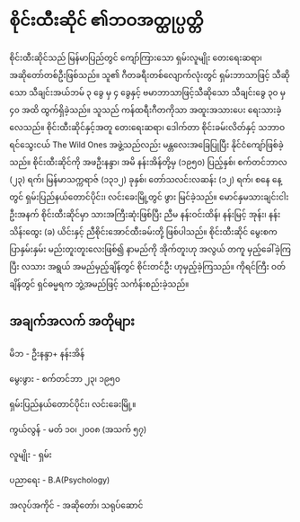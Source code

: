 # စိုင်းထီးဆိုင် ၏ဘဝအတ္ထုပ္ပတ္တိ

စိုင်းထီးဆိုင်သည် မြန်မာပြည်တွင် ကျော်ကြားသော ရှမ်းလူမျိုး တေးရေးဆရာ၊ အဆိုတော်တစ်ဦးဖြစ်သည်။ သူ၏ ဂီတခရီးတစ်လျောက်လုံးတွင် ရှမ်းဘာသာဖြင့် သီဆိုသော သီချင်းအယ်ဘမ် ၃ ခွေ မှ ၄ ခွေနှင့် ဗမာဘာသာဖြင့်သီဆိုသော သီချင်းခွေ ၃၀ မှ ၄၀ အထိ ထွက်ရှိခဲ့သည်။ သူသည် ကန်ထရီးဂီတကိုသာ အထူးအသားပေး ရေးသားခဲ့လေသည်။ စိုင်းထီးဆိုင်နှင့်အတူ တေးရေးဆရာ၊ ဒေါက်တာ စိုင်းခမ်းလိတ်နှင့် သဘာဝရင်သွေးငယ် The Wild Ones အဖွဲ့သည်လည်း မန္တလေးအခြေပြုပြီး နိုင်ငံကျော်ဖြစ်ခဲ့သည်။ စိုင်းထီးဆိုင်ကို အဖဦးနန္ဒာ၊ အမိ နန်းအိန်တို့မှ \(၁၉၅၀\) ပြည့်နှစ်၊ စက်တင်ဘာလ \(၂၃\) ရက်၊ မြန်မာသက္ကရာဇ် \(၁၃၁၂\) ခုနှစ်၊ တော်သလင်းလဆန်း \(၁၂\) ရက်၊ စနေ နေ့တွင် ရှမ်းပြည်နယ်တောင်ပိုင်း၊ လင်းခေးမြို့တွင် ဖွား မြင်ခဲ့သည်။ မောင်နှမသားချင်းငါးဦးအနက် စိုင်းထီးဆိုင်မှာ သားအကြီးဆုံးဖြစ်ပြီး ညီမ နန်းဝင်းထိန်၊ နန်းမြင့် အုန်း၊ နန်းသိန်းထွေး \(ခ\) ယိင်းနှင့် ညီစိုင်းအောင်ထီးခမ်းတို့ ဖြစ်ပါသည်။ စိုင်းထီးဆိုင် မွေးစက ပြာနှမ်းနှမ်း မည်းတူးတူးလေးဖြစ်၍ နာမည်ကို အိုက်တူးဟု အလွယ် တကူ မှည့်ခေါ်ခဲ့ကြပြီး လသား အရွယ် အမည်မှည့်ချိန်တွင် စိုင်းတင်ဦး ဟုမှည့်ခဲ့ကြသည်။ ကိုရင်ကြီး ဝတ်ချိန်တွင် ရှင်ဓမ္မရက ဘွဲ့အမည်ဖြင့် သင်္ကန်းစည်းခဲ့သည်။

## အချက်အလက် အတိုများ

မိဘ - ဦးနန္ဒာ+ နန်းအိန်

မွေးဖွား - စက်တင်ဘာ ၂၃၊ ၁၉၅၀

ရှမ်းပြည်နယ်တောင်ပိုင်း၊ လင်းခေးမြို့။

ကွယ်လွန် - မတ် ၁၀၊ ၂၀၀၈ \(အသက် ၅၇\)

လူမျိုး - ရှမ်း

ပညာရေး - B.A\(Psychology\)

အလုပ်အကိုင် - အဆိုတော်၊ သရုပ်ဆောင်

